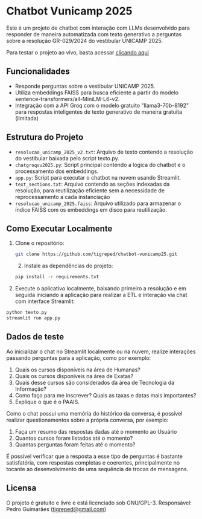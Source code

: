 # Chatbot Vunicamp 2025

Este é um projeto de chatbot com interação com LLMs desenvolvido para responder de maneira automatizada com texto generativo a perguntas sobre a resolução GR-029/2024 do vestibular UNICAMP 2025.

Para testar o projeto ao vivo, basta acessar [clicando aqui](https://chatbot-vunicamp25.streamlit.app/)

## Funcionalidades

- Responde perguntas sobre o vestibular UNICAMP 2025.
- Utiliza embeddings FAISS para busca eficiente a partir do modelo sentence-transformers/all-MiniLM-L6-v2.
- Integração com a API Groq com o modelo gratuito "llama3-70b-8192" para respostas inteligentes de texto generativo de maneira gratuita (limitada)

## Estrutura do Projeto

- `resolucao_unicamp_2025_v2.txt`: Arquivo de texto contendo a resolução do vestibular baixada pelo script texto.py.
- `chatgroqvu2025.py`: Script principal contendo a lógica do chatbot e o processamento dos embeddings.
- `app.py`: Script para executar o chatbot na nuvem usando Streamlit.
- `text_sections.txt`: Arquivo contendo as seções indexadas da resolução, para reutilização eficiente sem a necessidade de reprocessamento a cada instanciação
- `resolucao_unicamp_2025.faiss`: Arquivo utilizado para armazenar o índice FAISS com os embeddings em disco para reutilização.

## Como Executar Localmente

1. Clone o repositório:
   ```bash
   git clone https://github.com/tigreped/chatbot-vunicamp25.git
   ```
   2. Instale as dependências do projeto:
   ```bash
   pip install -r requirements.txt
   ```
3. Execute o aplicativo localmente, baixando primeiro a resolução e em seguida iniciando a aplicação para realizar a ETL e interação via chat com interface Streamlit:
  ```bash
  python texto.py
  streamlit run app.py
  ```

## Dados de teste

Ao inicializar o chat no Streamlit localmente ou na nuvem, realize interações passando perguntas para a aplicação, como por exemplo:

1. Quais os cursos disponíveis na área de Humanas?
2. Quais os cursos disponíveis na área de Exatas?
3. Quais desse cursos são considerados da área de Tecnologia da Informação?
4. Como faço para me inscrever? Quais as taxas e datas mais importantes?
5. Explique o que é o PAAIS.

Como o chat possui uma memória do histórico da conversa, é possível realizar questionamentos sobre a própria conversa, por exemplo:

1. Faça um resumo das respostas dadas até o momento ao Usuário
2. Quantos cursos foram listados até o momento?
3. Quantas perguntas foram feitas até o momento?

É possível verificar que a resposta a esse tipo de perguntas é bastante satisfatória, com respostas completas e coerentes, principalmente no tocante ao desenvolvimento de uma sequência de trocas de mensagens.

## Licensa

  O projeto é gratuito e livre e está licenciado sob GNU/GPL-3.
  Responsável: Pedro Guimarães (tigreped@gmail.com)
